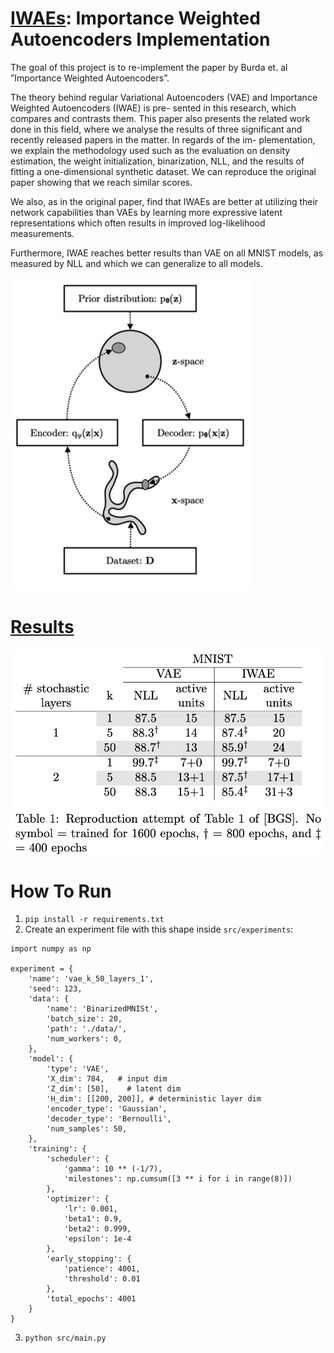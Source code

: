 # [IWAEs](report.pdf): Importance Weighted Autoencoders Implementation
The goal of this project is to re-implement the paper by Burda et. al ”Importance Weighted Autoencoders”.

The theory behind regular Variational Autoencoders (VAE) and Importance Weighted Autoencoders (IWAE) is pre-
sented in this research, which compares and contrasts them. This paper also presents the related work done in this
field, where we analyse the results of three significant and recently released papers in the matter. In regards of the im-
plementation, we explain the methodology used such as the evaluation on density estimation, the weight initialization,
binarization, NLL, and the results of fitting a one-dimensional synthetic dataset. We can reproduce the original paper
showing that we reach similar scores. 

We also, as in the original paper, find that IWAEs are better at utilizing their
network capabilities than VAEs by learning more expressive latent representations which often results in improved
log-likelihood measurements. 

Furthermore, IWAE reaches better results than VAE on all MNIST models, as measured
by NLL and which we can generalize to all models.

<img src="img/diagram.png" alt="diagram" height="500" />

# [Results](report.pdf)
![](img/results.png)

# How To Run
1. ``pip install -r requirements.txt``
2. Create an experiment file with this shape inside ``src/experiments``:
```
import numpy as np

experiment = {
    'name': 'vae_k_50_layers_1',
    'seed': 123,
    'data': {
        'name': 'BinarizedMNISt',
        'batch_size': 20,
        'path': './data/',
        'num_workers': 0,
    },
    'model': {
        'type': 'VAE',
        'X_dim': 784,   # input dim
        'Z_dim': [50],    # latent dim
        'H_dim': [[200, 200]], # deterministic layer dim
        'encoder_type': 'Gaussian',
        'decoder_type': 'Bernoulli',
        'num_samples': 50,
    },
    'training': {
        'scheduler': {
            'gamma': 10 ** (-1/7),
            'milestones': np.cumsum([3 ** i for i in range(8)])
        },
        'optimizer': {
            'lr': 0.001,
            'beta1': 0.9,
            'beta2': 0.999,
            'epsilon': 1e-4
        },
        'early_stopping': {
            'patience': 4001,
            'threshold': 0.01
        },
        'total_epochs': 4001
    }
}
```
3. ``python src/main.py``

